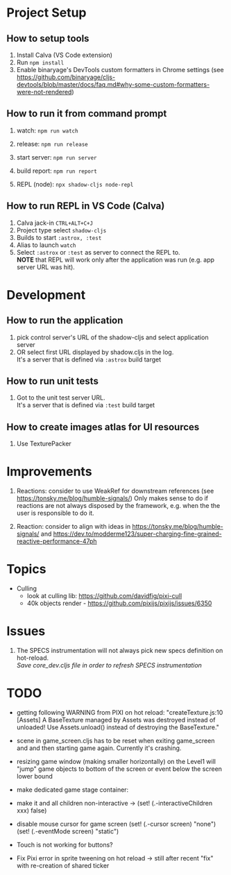 # Project Setup

## How to setup tools 
1. Install Calva (VS Code extension)
2. Run `npm install`
3. Enable binaryage's DevTools custom formatters in Chrome settings (see https://github.com/binaryage/cljs-devtools/blob/master/docs/faq.md#why-some-custom-formatters-were-not-rendered)

## How to run it from command prompt
1. watch:         `npm run watch`

2. release:       `npm run release`

4. start server:  `npm run server`

5. build report:  `npm run report`

6. REPL (node):   `npx shadow-cljs node-repl`

## How to run REPL in VS Code (Calva)
1. Calva jack-in `CTRL+ALT+C+J`
2. Project type select `shadow-cljs`
3. Builds to start `:astrox, :test`
4. Alias to launch `watch`
6. Select `:astrox` or `:test` as server to connect the REPL to.  
   **NOTE** that REPL will work only after the application was run (e.g. app server URL was hit).


# Development

## How to run the application
1. pick control server's URL of the shadow-cljs and select application server
2. OR select first URL displayed by shadow.cljs in the log.  
   It's a server that is defined via `:astrox` build target

## How to run unit tests
1. Got to the unit test server URL.  
   It's a server that is defined via `:test` build target

## How to create images atlas for UI resources
1. Use TexturePacker


# Improvements

1. Reactions: consider to use WeakRef for downstream references (see https://tonsky.me/blog/humble-signals/)
Only makes sense to do if reactions are not always disposed by the framework, e.g. when the the user is responsible to do it.

2. Reaction: consider to align with ideas in https://tonsky.me/blog/humble-signals/ and https://dev.to/modderme123/super-charging-fine-grained-reactive-performance-47ph

# Topics

- Culling       
  - look at culling lib: https://github.com/davidfig/pixi-cull
  - 40k objects render - https://github.com/pixijs/pixijs/issues/6350


# Issues

1. The SPECS instrumentation will not always pick new specs definition on hot-reload.  
   _Save core_dev.cljs file in order to refresh SPECS instrumentation_

# TODO

-  getting following WARNING from PIXI on hot reload:
"createTexture.js:10 [Assets] A BaseTexture managed by Assets was destroyed instead of unloaded! Use Assets.unload() instead of destroying the BaseTexture."

- scene in game_screen.cljs has to be reset when exiting game_screen and and then starting game again.
  Currently it's crashing.

- resizing game window (making smaller horizontally) on the Level1 will "jump" game objects to bottom of the screen or event below the screen lower bound

+ make dedicated game stage container:
- make it and all children non-interactive -> (set! (.-interactiveChildren xxx) false)


- disable mouse cursor for game screen
    (set! (.-cursor screen) "none")
    (set! (.-eventMode screen) "static")

- Touch is not working for buttons?

- Fix Pixi error in sprite tweening on hot reload -> still after recent "fix" with re-creation of shared ticker

